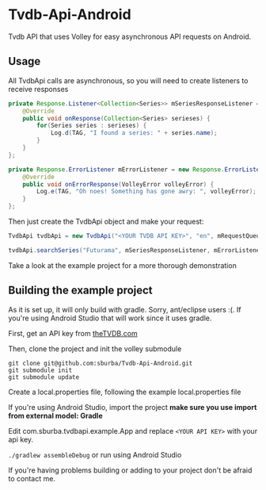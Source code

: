 Tvdb-Api-Android
================

Tvdb API that uses Volley for easy asynchronous API requests on Android.

## Usage
All TvdbApi calls are asynchronous, so you will need to create listeners to receive responses

```java
private Response.Listener<Collection<Series>> mSeriesResponseListener = new Response.Listener<Collection<Series>>() {
    @Override
    public void onResponse(Collection<Series> serieses) {
        for(Series series : serieses) {
            Log.d(TAG, "I found a series: " + series.name); 
        }
    }
};

private Response.ErrorListener mErrorListener = new Response.ErrorListener() {
    @Override
    public void onErrorResponse(VolleyError volleyError) {
        Log.e(TAG, "Oh noes! Something has gone awry: ", volleyError);
    }
};
```

Then just create the TvdbApi object and make your request:

```java
TvdbApi tvdbApi = new TvdbApi("<YOUR TVDB API KEY>", "en", mRequestQueue);

tvdbApi.searchSeries("Futurama", mSeriesResponseListener, mErrorListener);
```

Take a look at the example project for a more thorough demonstration

## Building the example project
As it is set up, it will only build with gradle. Sorry, ant/eclipse users :(. If you're using Android Studio that will work since it uses gradle.

First, get an API key from [theTVDB.com](http://thetvdb.com)

Then, clone the project and init the volley submodule

```shell
git clone git@github.com:sburba/Tvdb-Api-Android.git
git submodule init
git submodule update
```
Create a local.properties file, following the example local.properties file

If you're using Android Studio, import the project **make sure you use import from external model: Gradle**

Edit com.sburba.tvdbapi.example.App and replace `<YOUR API KEY>` with your api key.

`./gradlew assembleDebug` or run using Android Studio

If you're having problems building or adding to your project don't be afraid to contact me.
